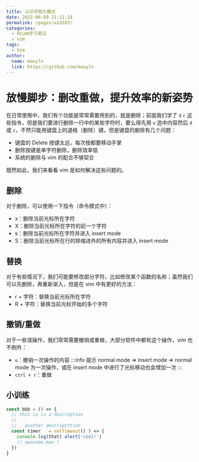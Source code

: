 ```yaml
---
title: 认识可视化模式
date: 2022-06-09 21:11:24
permalink: /pages/a1d187/
categories:
  - 《Vim》学习笔记
  - vim
tags:
  - Vim
author:
  name: maoyln
  link: https://github.com/maoyln
---
```

# 放慢脚步：删改重做，提升效率的新姿势

在日常使用中，我们有个功能是常常需要用到的，就是删除；前面我们学了 `d` `c` 这些指令，但是我们要进行删除一行中的某些字符时，要么得先用 `v` 选中内容然后 `d` 或 `c`，不然只能用键盘上的退格（删除）键。但是键盘的删除有几个问题：

  - 键盘的 Delete 按键太远，每次按都要移动手掌
  - 删除按键是单字符删除，删除效率低
  - 系统的删除与 vim 的配合不够契合

  既然如此，我们来看看 vim 是如何解决这些问题的。

## 删除
  
  对于删除，可以使用一下指令（命令模式中）：

  - x：删除当前光标所在字符
  - X：删除当前光标所在字符的前一个字符
  - s：删除当前光标所在字符并进入 insert mode
  - S：删除当前光标所在行的除缩进外的所有内容并进入 insert mode

## 替换
  
  对于有些情况下，我们可能要修改部分字符，比如修改某个函数的名称；虽然我们可以先删除，再重新渐入，但是在 vim 中有更好的方法：

  - r + 字符：替换当前光标所在字符
  - R + 字符：替换当前光标开始的多个字符

## 撤销/重做
  对于一些误操作，我们常常需要撤销或重做，大部分软件中都有这个操作，vim 也不例外：

  - `u`：撤销一次操作的内容
  :::info 提示
  normal mode => insert mode => normal mode 为一次操作，或在 insert mode 中进行了光标移动也会增加一次
  :::
  - `ctrl + r`：重做

## 小训练

```js
const bbb = () => {
  // this is is a description
  //
  //   another descriptttion 
  const timer   = setTimeout(( ) => {
    console.log(that) alert('cool!')
    // awosome man !
  })
}
```